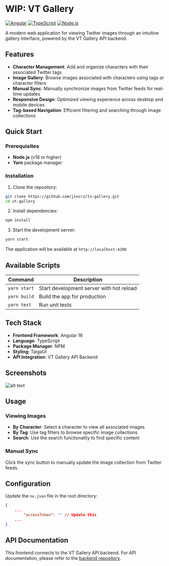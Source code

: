 # WIP: VT Gallery

[![Angular](https://img.shields.io/badge/Angular-16-red.svg)](https://angular.io/)
[![TypeScript](https://img.shields.io/badge/TypeScript-5.0-blue.svg)](https://www.typescriptlang.org/)
[![Node.js](https://img.shields.io/badge/Node.js-18+-green.svg)](https://nodejs.org/)

A modern web application for viewing Twitter images through an intuitive gallery interface, powered by the VT Gallery API backend.

## Features

- **Character Management**: Add and organize characters with their associated Twitter tags
- **Image Gallery**: Browse images associated with characters using tags or character filters
- **Manual Sync**: Manually synchronize images from Twitter feeds for real-time updates
- **Responsive Design**: Optimized viewing experience across desktop and mobile devices
- **Tag-based Navigation**: Efficient filtering and searching through image collections

## Quick Start

### Prerequisites

- **Node.js** (v18 or higher)
- **Yarn** package manager

### Installation

1. Clone the repository:
```bash
git clone https://github.com/jsncrz/tx-gallery.git
cd vt-gallery
```

2. Install dependencies:
```bash
npm install
```

3. Start the development server:
```bash
yarn start
```

The application will be available at `http://localhost:4200`

## Available Scripts

| Command | Description |
|---------|-------------|
| `yarn start` | Start development server with hot reload |
| `yarn build` | Build the app for production |
| `yarn test` | Run unit tests |

## Tech Stack

- **Frontend Framework**: Angular 16
- **Language**: TypeScript
- **Package Manager**: NPM
- **Styling**: TaigaUI
- **API Integration**: VT Gallery API Backend

##  Screenshots

![alt text](https://i.ibb.co/qM9gmLXb/vt2c.png "Gallery view")


##  Usage

### Viewing Images
- **By Character**: Select a character to view all associated images
- **By Tag**: Use tag filters to browse specific image collections
- **Search**: Use the search functionality to find specific content

### Manual Sync
Click the sync button to manually update the image collection from Twitter feeds.

## Configuration

Update the `nx.json` file in the root directory:

```json
{
    ...
        "accessToken": "" // Update this
    ...
}
```


## API Documentation

This frontend connects to the VT Gallery API backend. For API documentation, please refer to the [backend repository](https://github.com/jsncrz/tx-gallery-api).
